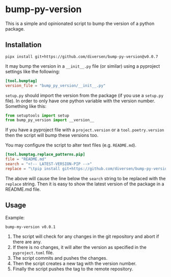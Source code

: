 # bump-py-version

This is a simple and opinionated script to bump the version of a python package.

## Installation

<!-- LATEST-VERSION-PIPX -->
	pipx install git+https://github.com/diversen/bump-py-version@v0.0.7

It may bump the version in a `__init__.py` file (or similar) using a pyproject settings like the following:

```toml
[tool.bumptag]
version_file = "bump_py_version/__init__.py"
```

`setup.py` should import the version from the package (if you use a `setup.py` file). In order to
only have one python variable with the version number. Something like this:

```python
from setuptools import setup
from bump_py_version import __version__
```

If you have a pyproject file with a `project.version` or a `tool.poetry.version` then the script will bump these versions too. 

You may configure the script to alter text files (e.g. `README.md`). 

```toml
[tool.bumptag.replace_patterns.pip]
file = "README.md"
search = "<!-- LATEST-VERSION-PIP -->"
replace = "\tpip install git+https://github.com/diversen/bump-py-version@{version}\n"
```

The above will cause the line below the `search` string to be replaced with the `replace` string.
Then it is easy to show the latest version of the package in a README.md file.

## Usage

Example:

```bash
bump-my-version v0.0.1
```

1. The script will check for any changes in the git repository and abort if there are any.
2. If there is no changes, it will alter the version as specified in the `pyproject.toml` file.
3. The script commits and pushes the changes. 
4. Then the script creates a new tag with the version number.
5. Finally the script pushes the tag to the remote repository.
